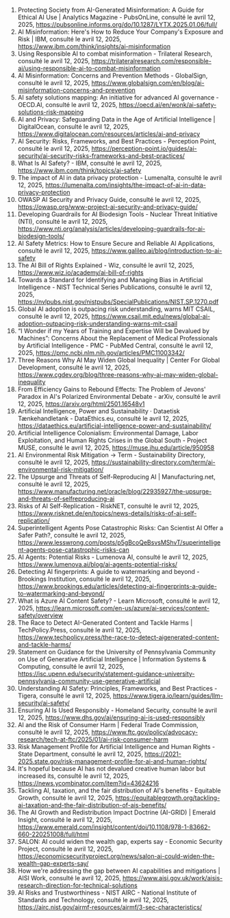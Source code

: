 1. Protecting Society from AI-Generated Misinformation: A Guide for Ethical AI Use | Analytics Magazine - PubsOnLine, consulté le avril 12, 2025, https://pubsonline.informs.org/do/10.1287/LYTX.2025.01.06/full/
2. AI Misinformation: Here's How to Reduce Your Company's Exposure and Risk | IBM, consulté le avril 12, 2025, https://www.ibm.com/think/insights/ai-misinformation
3. Using Responsible AI to combat misinformation - Trilateral Research, consulté le avril 12, 2025, https://trilateralresearch.com/responsible-ai/using-responsible-ai-to-combat-misinformation
4. AI Misinformation: Concerns and Prevention Methods - GlobalSign, consulté le avril 12, 2025, https://www.globalsign.com/en/blog/ai-misinformation-concerns-and-prevention
5. AI safety solutions mapping: An initiative for advanced AI governance - OECD.AI, consulté le avril 12, 2025, https://oecd.ai/en/wonk/ai-safety-solutions-risk-mapping
6. AI and Privacy: Safeguarding Data in the Age of Artificial Intelligence | DigitalOcean, consulté le avril 12, 2025, https://www.digitalocean.com/resources/articles/ai-and-privacy
7. AI Security: Risks, Frameworks, and Best Practices - Perception Point, consulté le avril 12, 2025, https://perception-point.io/guides/ai-security/ai-security-risks-frameworks-and-best-practices/
8. What Is AI Safety? - IBM, consulté le avril 12, 2025, https://www.ibm.com/think/topics/ai-safety
9. The impact of AI in data privacy protection - Lumenalta, consulté le avril 12, 2025, https://lumenalta.com/insights/the-impact-of-ai-in-data-privacy-protection
10. OWASP AI Security and Privacy Guide, consulté le avril 12, 2025, https://owasp.org/www-project-ai-security-and-privacy-guide/
11. Developing Guardrails for AI Biodesign Tools - Nuclear Threat Initiative (NTI), consulté le avril 12, 2025, https://www.nti.org/analysis/articles/developing-guardrails-for-ai-biodesign-tools/
12. AI Safety Metrics: How to Ensure Secure and Reliable AI Applications, consulté le avril 12, 2025, https://www.galileo.ai/blog/introduction-to-ai-safety
13. The AI Bill of Rights Explained - Wiz, consulté le avril 12, 2025, https://www.wiz.io/academy/ai-bill-of-rights
14. Towards a Standard for Identifying and Managing Bias in Artificial Intelligence - NIST Technical Series Publications, consulté le avril 12, 2025, https://nvlpubs.nist.gov/nistpubs/SpecialPublications/NIST.SP.1270.pdf
15. Global AI adoption is outpacing risk understanding, warns MIT CSAIL, consulté le avril 12, 2025, https://www.csail.mit.edu/news/global-ai-adoption-outpacing-risk-understanding-warns-mit-csail
16. “I Wonder if my Years of Training and Expertise Will be Devalued by Machines”: Concerns About the Replacement of Medical Professionals by Artificial Intelligence - PMC - PubMed Central, consulté le avril 12, 2025, https://pmc.ncbi.nlm.nih.gov/articles/PMC11003342/
17. Three Reasons Why AI May Widen Global Inequality | Center For Global Development, consulté le avril 12, 2025, https://www.cgdev.org/blog/three-reasons-why-ai-may-widen-global-inequality
18. From Efficiency Gains to Rebound Effects: The Problem of Jevons' Paradox in AI's Polarized Environmental Debate - arXiv, consulté le avril 12, 2025, https://arxiv.org/html/2501.16548v1
19. Artificial Intelligence, Power and Sustainability · Dataetisk Tænkehandletank - DataEthics.eu, consulté le avril 12, 2025, https://dataethics.eu/artificial-intelligence-power-and-sustainability/
20. Artificial Intelligence Colonialism: Environmental Damage, Labor Exploitation, and Human Rights Crises in the Global South - Project MUSE, consulté le avril 12, 2025, https://muse.jhu.edu/article/950958
21. AI Environmental Risk Mitigation → Term - Sustainability Directory, consulté le avril 12, 2025, https://sustainability-directory.com/term/ai-environmental-risk-mitigation/
22. The Upsurge and Threats of Self-Reproducing AI | Manufacturing.net, consulté le avril 12, 2025, https://www.manufacturing.net/oracle/blog/22935927/the-upsurge-and-threats-of-selfreproducing-ai
23. Risks of AI Self-Replication - RiskNET, consulté le avril 12, 2025, https://www.risknet.de/en/topics/news-details/risks-of-ai-self-replication/
24. Superintelligent Agents Pose Catastrophic Risks: Can Scientist AI Offer a Safer Path?, consulté le avril 12, 2025, https://www.lesswrong.com/posts/p5gBcoQeBsvsMShvT/superintelligent-agents-pose-catastrophic-risks-can
25. AI Agents: Potential Risks - Lumenova AI, consulté le avril 12, 2025, https://www.lumenova.ai/blog/ai-agents-potential-risks/
26. Detecting AI fingerprints: A guide to watermarking and beyond - Brookings Institution, consulté le avril 12, 2025, https://www.brookings.edu/articles/detecting-ai-fingerprints-a-guide-to-watermarking-and-beyond/
27. What is Azure AI Content Safety? - Learn Microsoft, consulté le avril 12, 2025, https://learn.microsoft.com/en-us/azure/ai-services/content-safety/overview
28. The Race to Detect AI-Generated Content and Tackle Harms | TechPolicy.Press, consulté le avril 12, 2025, https://www.techpolicy.press/the-race-to-detect-aigenerated-content-and-tackle-harms/
29. Statement on Guidance for the University of Pennsylvania Community on Use of Generative Artificial Intelligence | Information Systems & Computing, consulté le avril 12, 2025, https://isc.upenn.edu/security/statement-guidance-university-pennsylvania-community-use-generative-artificial
30. Understanding AI Safety: Principles, Frameworks, and Best Practices - Tigera, consulté le avril 12, 2025, https://www.tigera.io/learn/guides/llm-security/ai-safety/
31. Ensuring AI Is Used Responsibly - Homeland Security, consulté le avril 12, 2025, https://www.dhs.gov/ai/ensuring-ai-is-used-responsibly
32. AI and the Risk of Consumer Harm | Federal Trade Commission, consulté le avril 12, 2025, https://www.ftc.gov/policy/advocacy-research/tech-at-ftc/2025/01/ai-risk-consumer-harm
33. Risk Management Profile for Artificial Intelligence and Human Rights - State Department, consulté le avril 12, 2025, https://2021-2025.state.gov/risk-management-profile-for-ai-and-human-rights/
34. It's hopeful because AI has not devalued creative human labor but increased its, consulté le avril 12, 2025, https://news.ycombinator.com/item?id=43624216
35. Tackling AI, taxation, and the fair distribution of AI's benefits - Equitable Growth, consulté le avril 12, 2025, https://equitablegrowth.org/tackling-ai-taxation-and-the-fair-distribution-of-ais-benefits/
36. The AI Growth and Redistribution Impact Doctrine (AI-GRID) | Emerald Insight, consulté le avril 12, 2025, https://www.emerald.com/insight/content/doi/10.1108/978-1-83662-660-220251008/full/html
37. SALON: AI could widen the wealth gap, experts say - Economic Security Project, consulté le avril 12, 2025, https://economicsecurityproject.org/news/salon-ai-could-widen-the-wealth-gap-experts-say/
38. How we're addressing the gap between AI capabilities and mitigations | AISI Work, consulté le avril 12, 2025, https://www.aisi.gov.uk/work/aisis-research-direction-for-technical-solutions
39. AI Risks and Trustworthiness - NIST AIRC - National Institute of Standards and Technology, consulté le avril 12, 2025, https://airc.nist.gov/airmf-resources/airmf/3-sec-characteristics/